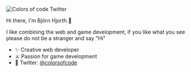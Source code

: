 ![Colors of code Twitter](https://firebasestorage.googleapis.com/v0/b/github-image-hosting.appspot.com/o/sonic.gif?alt=media&token=8d2df564-67d9-4920-927b-56b6353a9117)

Hi there, I'm Björn Hjorth 👋

I like combining the web and game development, if you like what you see please do not be a stranger and say "Hi"

- ✨ Creative web developer 
- ⚔️ Passion for game development
- 🐥 Twitter: [@colorsofcode](https://twitter.com/html2d_)
